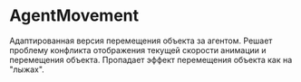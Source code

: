 # AgentMovement
Адаптированная версия перемещения объекта за агентом. Решает проблему конфликта отображения текущей скорости анимации и перемещения объекта. Пропадает эффект перемещения объекта как на "лыжах".
